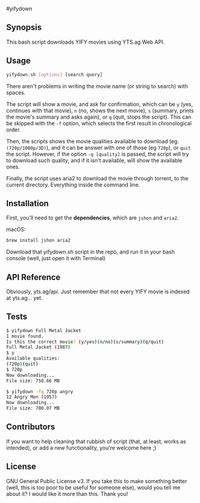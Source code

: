 #yifydown

## Synopsis

This bash script downloads YIFY movies using YTS.ag Web API.

## Usage

```bash
yifydown.sh [options] [search query]
```

There aren't problems in writing the movie name (or string to search) with spaces.

The script will show a movie, and ask for confirmation, which can be <code>y</code> (yes, continues with that movie), <code>n</code> (no, shows the next movie), <code>s</code> (summary, prints the movie's summary and asks again), or <code>q</code> (quit, stops the script). This can be skipped with the <code>-f</code> option, which selects the first result in chronological order.

Then, the scripts shows the movie qualities available to download (eg. <code>(720p/1080p/3D)</code>), and it can be answer with one of those (eg <code>720p</code>), or <code>quit</code> the script. However, if the option <code>-q [quality]</code> is passed, the script will try to download such quality, and if it isn't available, will show the available ones.

Finally, the script uses aria2 to download the movie through torrent, to the current directory. Everything inside the command line.

## Installation

First, you'll need to get the **dependencies**, which are <code>jshon</code> and <code>aria2</code>.

macOS:
```bash
brew install jshon aria2
```

Download that yifydown.sh script in the repo, and run it in your bash console (well, just open it with Terminal)

## API Reference

Obviously, yts.ag/api. Just remember that not every YIFY movie is indexed at yts.ag... yet.

## Tests

```bash
$ yifydown Full Metal Jacket
1 movie found.
Is this the correct movie? (y/yes)(n/no)(s/summary)(q/quit)
Full Metal Jacket (1987)
$ y
Available qualities:
(720p)(quit)
$ 720p
Now downloading...
File size: 750.66 MB
```

```bash
$ yifydown -fq 720p angry
12 Angry Men (1957)
Now downloading...
File size: 700.07 MB
```

## Contributors

If you want to help cleaning that rubbish of script (that, at least, works as intended), or add a new functionality, you're welcome here ;)

## License

GNU General Public License v3. If you take this to make something better (well, this is too poor to be useful for someone else), would you tell me about it? I would like it more than this. Thank you!
